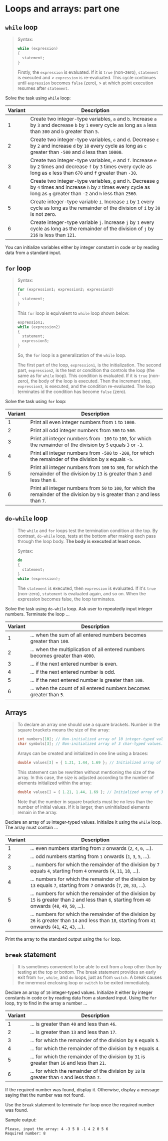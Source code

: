 # Loops and arrays: part one

## `while` loop

> Syntax:
>
> ```c
> while (expression)
> {
>   statement;
> }
> ```
>
> Firstly, the `expression` is evaluated. If it is `true` (non-zero), `statement` is executed and > `expression` is re-evaluated. This cycle contiinues until `expression` becomes `false` (zero), > at which point execution resumes after `statement`.

Solve the task using `while` loop:

| Variant | Description                                                                                                                                                                    |
| ------- | ------------------------------------------------------------------------------------------------------------------------------------------------------------------------------ |
| 1       | Create two integer-type variables, `a` and `b`. Increase `a` by `3` and decrease `b` by `1` every cycle as long as `a` less than `300` and `b` greater than `5`.               |
| 2       | Create two integer-type variables, `c` and `d`. Decrease `c` by `2` and increase `d` by `10` every cycle as long as `c` greater than `-500` and `d` less than `10000`.         |
| 3       | Create two integer-type variables, `e` and `f`. Increase `e` by `2` times and decrease `f` by `3` times every cycle as long as `e` less than `670` and `f` greater than `-30`. |
| 4       | Create two integer-type variables, `g` and `h`. Decrease `g` by `4` times and increase `h` by `2` times every cycle as long as `g` greater than `-2` and `h` less than `2560`. |
| 5       | Create integer-type variable `i`. Increase `i` by `1` every cycle as long as the remainder of the division of `i` by `30` is not zero.                                         |
| 6       | Create integer-type variable `j`. Increase `j` by `1` every cycle as long as the remainder of the division of `j` by `216` is less than `121`.                                 |

You can initialize variables either by integer constant in code or by reading data from a standard input.

## `for` loop

> Syntax:
>
> ```c
> for (expression1; expression2; expression3)
> {
>   statement;
> }
> ```
>
> This `for` loop is equivalent to `while` loop shown below:
>
> ```c
> expression1;
> while (expression2)
> {
>   statement;
>   expression3;
> }
> ```
>
> So, the `for` loop is a generalization of the `while` loop.
>
> The first part of the loop, `expression1`, is the initialization. The second part, `expression2`, is the test or condition tha controls the loop (the same as for `while` loop). This condition is evaluated. If it is `true` (non-zero), the body  of the loop is executed. Then the increment step, `expression3`, is executed, and the condition re-evaluated. The loop terminates id the condition has become `false` (zero).

Solve the task using `for` loop:

| Variant | Description                                                                                                                           |
| ------- | ------------------------------------------------------------------------------------------------------------------------------------- |
| 1       | Print all even integer numbers from `1` to `1000`.                                                                                    |
| 2       | Print all odd integer numbers from `300` to `500`.
| 3       | Print all integer numbers from `-100` to `100`, for which the remainder of the division by `5` equals `3` or `-3`.                            |
| 4       | Print all integer numbers from `-500` to `-200`, for which the remainder of the division by `8` equals `-5`.                           |
| 5       | Print all integer numbers from `100` to `300`, for which the remainder of the division by `13` is greater than `3` and less than `8`. |
| 6       | Print all integer numbers from `50` to `100`, for which the remainder of the division by `9` is greater than `2` and less than `7`.   |

## `do-while` loop

> The `while` and `for` loops test the termination condition at the top. By contrast, `do-while` loop, tests at the bottom after making each pass through the loop body. **The body is executed at least once.**
>
> Syntax:
>
> ```c
> do
> {
>   statement;
> }
> while (expression);
> ```
>
> The `statement` is executed, then `expression` is evaluated. If it's `true` (non-zero), `statement` is evaluated again, and so on. When the expression becomes false, the loop terminates.

Solve the task using `do-while` loop. Ask user to repeatedly input integer numbers. Terminate the loop ...

| Variant | Description                                                                     |
| ------- | ------------------------------------------------------------------------------- |
| 1       | ... when the sum of all entered numbers becomes greater than `100`.             |
| 2       | ... when the multiplication of all entered numbers becomes greater than `4000`. |
| 3       | ... if the next entered number is even.                                         |
| 4       | ... if the next entered number is odd.                                          |
| 5       | ... if the next entered number is greater than `100`.                           |
| 6       | ... when the count of all entered numbers becomes greater than `5`.             |

## Arrays

> To declare an array one should use a square brackets. Number in the square brackets means the size of the array:
>
> ```c
> int numbers[10]; // Non-initialized array of 10 integer-typed values.
> char symbols[3]; // Non-initialized array of 3 char-typed values.
> ```
>
> Arrays can be created and initialized in one line using a braces:
>
> ```c
> double values[3] = { 1.21, 1.44, 1.69 }; // Initialized array of 3 double-typed values.
> ```
>
> This statement can be rewritten without mentioning the size of the array. In this case, the size is adjusted according to the number of elements initialized within the array:
>
> ```c
> double values[] = { 1.21, 1.44, 1.69 }; // Initialized array of 3 double-typed values.
> ```
>
> Note that the number in square brackets must be no less than the number of initial values. If it is larger, then uninitialized elements remain in the array.

Declare an array of `10` integer-typed values. Initialize it using the `while` loop. The array must contain ...

| Variant | Description                                                                                                                                              |
| ------- | -------------------------------------------------------------------------------------------------------------------------------------------------------- |
| 1       | ... even numbers starting from `2` onwards (`2`, `4`, `6`, ...).                                                                                         |
| 2       | ... odd numbers starting from `1` onwards (`1`, `3`, `5`, ...).                                                                                          |
| 3       | ... numbers for which the remainder of the division by `7` equals `4`, starting from `4` onwards (`4`, `11`, `18`, ...).                                 |
| 4       | ... numbers for which the remainder of the division by `13` equals `7`, starting from `7` onwards (`7`, `20`, `33`, ...).                                |
| 5       | ... numbers for which the remainder of the division by `15` is greater than `2` and less than `6`, starting from `48` onwards (`48`, `49`, `50`, ...).   |
| 6       | ... numbers for which the remainder of the division by `26` is greater than `14` and less than `18`, starting from `41` onwards (`41`, `42`, `43`, ...). |

Print the array to the standard output using the `for` loop.

## `break` statement

> It is sometimes convenient to be able to exit from a loop other than by testing at the top or bottom. The break statement provides an early exit from `for`, `while`, and `do` loops, just as from `switch`. A break causes the innermost enclosing loop or `switch` to be exited immediately.

Declare an array of `10` integer-typed values. Initialize it either by integer constants in code or by reading data from a standard input. Using the `for` loop, try to find in the array a number ...

| Variant | Description                                                                                  |
| ------- | -------------------------------------------------------------------------------------------- |
| 1       | ... is greater than `40` and less than `46`.                                                 |
| 2       | ... is greater than `13` and less than `17`.                                                 |
| 3       | ... for which the remainder of the division by `6` equals `5`.                               |
| 4       | ... for which the remainder of the division by `9` equals `4`.                               |
| 5       | ... for which the remainder of the division by `31` is greater than `16` and less than `21`. |
| 6       | ... for which the remainder of the division by `18` is greater than `4` and less than `7`.   |

If the required number was found, display it. Otherwise, display a message saying that the number was not found.

Use the `break` statement to terminate `for` loop once the required number was found.

Sample output:

```
Please, input the array: 4 -3 5 8 -1 4 2 0 5 6
Required number: 8
```